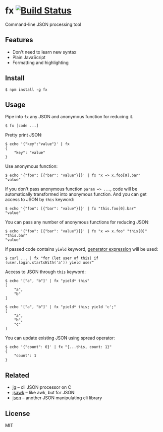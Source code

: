 # fx [![Build Status](https://travis-ci.org/antonmedv/fx.svg?branch=master)](https://travis-ci.org/antonmedv/fx)

Command-line JSON processing tool

## Features

* Don't need to learn new syntax
* Plain JavaScript
* Formatting and highlighting

## Install

```
$ npm install -g fx
```

## Usage

Pipe into `fx` any JSON and anonymous function for reducing it.

```
$ fx [code ...]
```

Pretty print JSON:
```
$ echo '{"key":"value"}' | fx
{
    "key": "value"
}
```

Use anonymous function:
```
$ echo '{"foo": [{"bar": "value"}]}' | fx "x => x.foo[0].bar"
"value"
```

If you don't pass anonymous function `param => ...`, code will be automatically transformed into anonymous function.
And you can get access to JSON by `this` keyword:
```
$ echo '{"foo": [{"bar": "value"}]}' | fx "this.foo[0].bar"
"value"
```

You can pass any number of anonymous functions for reducing JSON:
```
$ echo '{"foo": [{"bar": "value"}]}' | fx "x => x.foo" "this[0]" "this.bar"
"value"
```

If passed code contains `yield` keyword, [generator expression](https://github.com/sebmarkbage/ecmascript-generator-expression)
will be used:
```
$ curl ... | fx "for (let user of this) if (user.login.startsWith('a')) yield user"
```

Access to JSON through `this` keyword:
```
$ echo '["a", "b"]' | fx "yield* this"
[
    "a",
    "b"
]
```

```
$ echo '["a", "b"]' | fx "yield* this; yield 'c';"
[
    "a",
    "b",
    "c"
]
```

You can update existing JSON using spread operator:

```
$ echo '{"count": 0}' | fx "{...this, count: 1}"
{
    "count": 1
}
```


## Related

* [jq](https://github.com/stedolan/jq) – cli JSON processor on C
* [jsawk](https://github.com/micha/jsawk) – like awk, but for JSON
* [json](https://github.com/trentm/json) – another JSON manipulating cli library

## License

MIT
